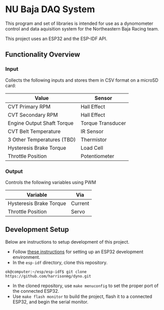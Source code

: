 # NU Baja DAQ System

This program and set of libraries is intended for use as a dynomometer control and data aquisition system for the Northeastern Baja Racing team.

This project uses an ESP32 and the ESP-IDF API.

## Functionality Overview

### Input

Collects the following inputs and stores them in CSV format on a microSD card:

Value | Sensor
--- | ---
CVT Primary RPM | Hall Effect
CVT Secondary RPM | Hall Effect
Engine Output Shaft Torque | Torque Transducer
CVT Belt Temperature | IR Sensor
3 Other Temperatures (TBD) | Thermistor
Hysteresis Brake Torque | Load Cell
Throttle Position | Potentiometer

### Output

Controls the following variables using PWM

Variable | Via
--- | ---
Hysteresis Brake Torque | Current
Throttle Position | Servo

## Development Setup

Below are instructions to setup development of this project.

* Follow [these instructions](https://docs.espressif.com/projects/esp-idf/en/latest/get-started/) for setting up an ESP32 development environment.
* In the `esp-idf` directory, clone this repository.
```console
ok@computer:~/esp/esp-idf$ git clone https://github.com/harrisonmg/dyno.git
```
* In the cloned repository, use `make menuconfig` to set the proper port of the connected ESP32.
* Use `make flash monitor` to build the project, flash it to a connected ESP32, and begin the serial monitor.
